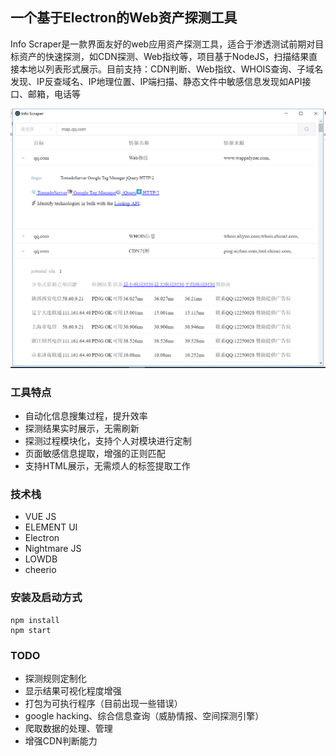 ## 一个基于Electron的Web资产探测工具

Info Scraper是一款界面友好的web应用资产探测工具，适合于渗透测试前期对目标资产的快速探测，如CDN探测、Web指纹等，项目基于NodeJS，扫描结果直接本地以列表形式展示。目前支持：CDN判断、Web指纹、WHOIS查询、子域名发现、IP反查域名、IP地理位置、IP端扫描、静态文件中敏感信息发现如API接口、邮箱，电话等

![](./result.png)
### 工具特点
- 自动化信息搜集过程，提升效率
- 探测结果实时展示，无需刷新
- 探测过程模块化，支持个人对模块进行定制
- 页面敏感信息提取，增强的正则匹配
- 支持HTML展示，无需烦人的标签提取工作
### 技术栈
- VUE JS
- ELEMENT UI
- Electron
- Nightmare JS
- LOWDB
- cheerio
### 安装及启动方式

```
npm install 
npm start
```

### TODO
- 探测规则定制化
- 显示结果可视化程度增强
- 打包为可执行程序（目前出现一些错误）
- google hacking、综合信息查询（威胁情报、空间探测引擎）
- 爬取数据的处理、管理
- 增强CDN判断能力
